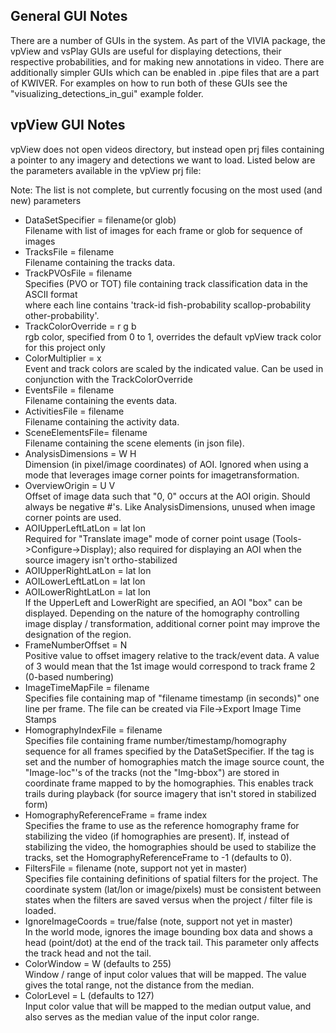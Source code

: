General GUI Notes
-----------------

There are a number of GUIs in the system. As part of the VIVIA package, the vpView and vsPlay
GUIs are useful for displaying detections, their respective probabilities, and for making
new annotations in video. There are additionally simpler GUIs which can be enabled in .pipe
files that are a part of KWIVER. For examples on how to run both of these GUIs see the
"visualizing_detections_in_gui" example folder.

vpView GUI Notes
----------------

vpView does not open videos directory, but instead open prj files containing a pointer
to any imagery and detections we want to load. Listed below are the parameters available in
the vpView prj file:

Note: The list is not complete, but currently focusing on the most used (and new) parameters

* DataSetSpecifier = filename(or glob)  
  Filename with list of images for each frame or glob for sequence of images  
* TracksFile = filename  
  Filename containing the tracks data.  
* TrackPVOsFile = filename  
  Specifies (PVO or TOT) file  containing track classification data in the ASCII format  
  where each line contains 'track-id fish-probability scallop-probability other-probability'.  
* TrackColorOverride = r g b  
  rgb color, specified from 0 to 1, overrides the default vpView track color for this
  project only  
* ColorMultiplier = x  
  Event and track colors are scaled by the indicated value.  Can be used in conjunction
  with the TrackColorOverride  
* EventsFile = filename  
  Filename containing the events data.  
* ActivitiesFile = filename  
  Filename containing the activity data.  
* SceneElementsFile= filename  
  Filename containing the scene elements (in json file).  
* AnalysisDimensions = W H  
  Dimension (in pixel/image coordinates) of AOI.  Ignored when using a mode that leverages
  image corner points for imagetransformation.  
* OverviewOrigin = U V  
  Offset of image data such that "0, 0" occurs at the AOI origin. Should always be negative
  #'s.  Like AnalysisDimensions, unused when image corner points are used.  
* AOIUpperLeftLatLon = lat lon  
  Required for "Translate image" mode of corner point usage (Tools->Configure->Display);
  also required for displaying an AOI when the source imagery isn't ortho-stabilized  
* AOIUpperRightLatLon = lat lon  
* AOILowerLeftLatLon = lat lon  
* AOILowerRightLatLon = lat lon  
  If the UpperLeft and LowerRight are specified, an AOI "box" can be displayed.  Depending
  on the nature of the homography controlling image display / transformation, additional
  corner point may improve the designation of the region.  
* FrameNumberOffset = N  
  Positive value to offset imagery relative to the track/event data.  A value of 3 would
  mean that the 1st image would correspond to track frame 2 (0-based numbering)  
* ImageTimeMapFile = filename  
  Specifies file containing map of "filename <space> timestamp (in seconds)"
  one line per frame.  The file can be created via File->Export Image Time Stamps  
* HomographyIndexFile = filename  
  Specifies file containing frame number/timestamp/homography sequence for all frames
  specified by the DataSetSpecifier.  If the tag is set and the number of homographies
  match the image source count, the "Image-loc"'s of the tracks (not the "Img-bbox") are
  stored in coordinate frame mapped to by the homographies.  This enables track trails
  during playback (for source imagery that isn't stored in stabilized form)  
* HomographyReferenceFrame = frame index  
  Specifies the frame to use as the reference homography frame for stabilizing the video
  (if homographies are present). If, instead of stabilizing the video, the homographies should
  be used to stabilize the tracks, set the HomographyReferenceFrame to -1 (defaults to 0).  
* FiltersFile = filename  (note, support not yet in master)  
  Specifies file containing definitions of spatial filters for the project. The coordinate
  system (lat/lon or image/pixels) must be consistent between states when the filters are
  saved versus when the project / filter file is loaded.  
* IgnoreImageCoords = true/false (note, support not yet in master)  
  In the world mode, ignores the image bounding box data and shows a head (point/dot) at the end
  of the track tail. This parameter only affects the track head and not the tail.  
* ColorWindow = W (defaults to 255)  
  Window / range of input color values that will be mapped. The value gives the total range,
  not the distance from the median.  
* ColorLevel = L (defaults to 127)  
  Input color value that will be mapped to the median output value, and also serves as the
  median value of the input color range.  
